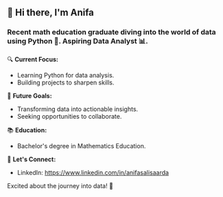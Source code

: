 ## 👋 Hi there, I'm Anifa

### **Recent math education graduate diving into the world of data using Python 🐍. Aspiring Data Analyst 📊.**

🔍 **Current Focus:**
- Learning Python for data analysis.
- Building projects to sharpen skills.

🌱 **Future Goals:**
- Transforming data into actionable insights.
- Seeking opportunities to collaborate.

📚 **Education:**
- Bachelor's degree in Mathematics Education.

🤝 **Let's Connect:**
- LinkedIn: https://www.linkedin.com/in/anifasalisaarda

Excited about the journey into data! 🚀
